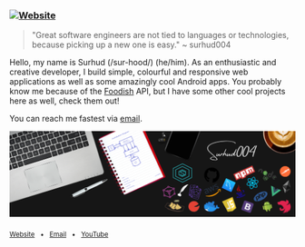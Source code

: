 ### [![Website](https://custom-icon-badges.demolab.com/badge/-surhud004-black.svg?logo=surhud004&labelColor=black&style=flat-square)](https://surhud004.github.io/)

> "Great software engineers are not tied to languages or technologies, because picking up a new one is easy."
> ~ surhud004

Hello, my name is Surhud (/sur-hood/) (he/him). As an enthusiastic and creative developer, I build simple, colourful and responsive web applications as well as some amazingly cool Android apps. You probably know me because of the [Foodish](https://github.com/surhud004/Foodish) API, but I have some other cool projects here as well, check them out!

You can reach me fastest via [email](mailto:surhud004@gmail.com?subject=Hello%20from%20GitHub).

![](https://github.com/surhud004/surhud004/blob/main/GitHub_Header.png)

<sub>[Website](https://surhud004.github.io/) &nbsp; • &nbsp; [Email](mailto:surhud004@gmail.com?subject=Hello%20from%20GitHub) &nbsp; • &nbsp; [YouTube](https://www.youtube.com/@surhud004)</sub>

